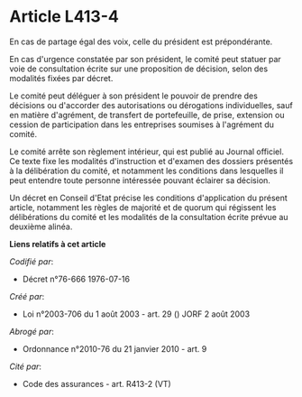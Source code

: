 # Article L413-4

En cas de partage égal des voix, celle du président est prépondérante.

En cas d'urgence constatée par son président, le comité peut statuer par voie de consultation écrite sur une proposition de
décision, selon des modalités fixées par décret.

Le comité peut déléguer à son président le pouvoir de prendre des décisions ou d'accorder des autorisations ou dérogations
individuelles, sauf en matière d'agrément, de transfert de portefeuille, de prise, extension ou cession de participation dans
les entreprises soumises à l'agrément du comité.

Le comité arrête son règlement intérieur, qui est publié au Journal officiel. Ce texte fixe les modalités d'instruction et
d'examen des dossiers présentés à la délibération du comité, et notamment les conditions dans lesquelles il peut entendre
toute personne intéressée pouvant éclairer sa décision.

Un décret en Conseil d'Etat précise les conditions d'application du présent article, notamment les règles de majorité et de
quorum qui régissent les délibérations du comité et les modalités de la consultation écrite prévue au deuxième alinéa.

**Liens relatifs à cet article**

_Codifié par_:

  - Décret n°76-666 1976-07-16

_Créé par_:

  - Loi n°2003-706 du 1 août 2003 - art. 29 () JORF 2 août 2003

_Abrogé par_:

  - Ordonnance n°2010-76 du 21 janvier 2010 - art. 9

_Cité par_:

  - Code des assurances - art. R413-2 (VT)
